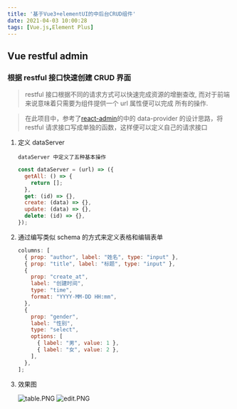 ```yaml
---
title: '基于Vue3+elementUI的中后台CRUD组件'
date: 2021-04-03 10:00:28
tags: [Vue.js,Element Plus]
---
```


## Vue restful admin

### 根据 restful 接口快速创建 CRUD 界面

> restful 接口根据不同的请求方式可以快速完成资源的增删查改,
> 而对于前端来说意味着只需要为组件提供一个 url 属性便可以完成
> 所有的操作.

> 在此项目中，参考了[react-admin](https://github.com/marmelab/react-admin)的中的 data-provider
> 的设计思路，将 restful 请求接口写成单独的函数，这样便可以定义自己的请求接口

1.  定义 dataServer

        dataServer 中定义了五种基本操作

    ```js
    const dataServer = (url) => ({
      getAll: () => {
        return [];
      },
      get: (id) => {},
      create: (data) => {},
      update: (data) => {},
      delete: (id) => {},
    });
    ```

2.  通过编写类似 schema 的方式来定义表格和编辑表单

    ```js
    columns: [
      { prop: "author", label: "姓名", type: "input" },
      { prop: "title", label: "标题", type: "input" },
      {
        prop: "create_at",
        label: "创建时间",
        type: "time",
        format: "YYYY-MM-DD HH:mm",
      },
      {
        prop: "gender",
        label: "性别",
        type: "select",
        options: [
          { label: "男", value: 1 },
          { label: "女", value: 2 },
        ],
      },
    ];
    ```

3.  效果图

    ![table.PNG](https://i.loli.net/2021/04/30/mVlHncrkIeWvtg6.png)
    ![edit.PNG](https://i.loli.net/2021/04/30/v68rOZbX7uF3EPH.png)